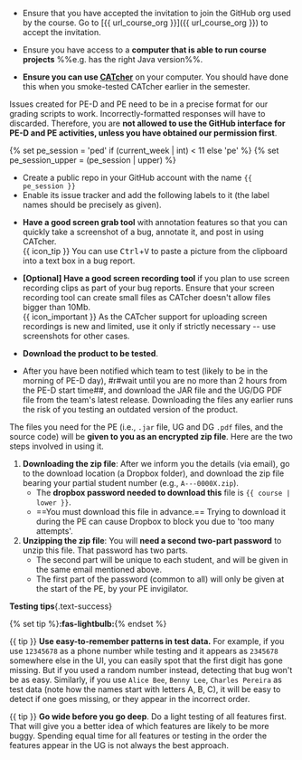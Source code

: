 <div id="testingPreparations">

* Ensure that you have accepted the invitation to join the GitHub org used by the course. Go to [{{ url_course_org }}]({{ url_course_org }}) to accept the invitation.

* Ensure you have access to a **computer that is able to run course projects** %%e.g. has the right Java version%%.

* **Ensure you can use [CATcher](https://catcher-org.github.io/CATcher/)** on your computer. You should have done this when you smoke-tested CATcher earlier in the semester.

<div class="indented-level1">

<panel header="If not using CATcher" minimized>

<div id="not-using-catcher-warning">

<box type="warning">

Issues created for PE-D and PE need to be in a precise format for our grading scripts to work. Incorrectly-formatted responses will have to discarded. Therefore, you are **<span class="text-danger">not allowed to use the GitHub interface for PE-D and PE activities, unless you have obtained  our permission first</span>**.

</box>

</div>

{% set pe_session = 'ped' if (current_week | int) < 11 else 'pe' %}
{% set pe_session_upper = (pe_session | upper) %}

<div id="pe-create-repo">

* Create a public repo in your GitHub account with the name `{{ pe_session }}`
* Enable its issue tracker and add the following labels to it (the label names should be precisely as given).

<include src="appendixE-gitHub.md#bug-severity" />
<include src="tp-pe-fragment.md#type-labels" />
</div>

</panel><p/>
</div>

* **Have a good screen grab tool** with annotation features so that you can quickly take a screenshot of a bug, annotate it, and post in using CATcher.<br>
  {{ icon_tip }} You can use <kbd>Ctrl</kbd>+<kbd>V</kbd> to paste a picture from the clipboard into a text box in a bug report.

* **[Optional] Have a good screen recording tool** if you plan to use screen recording clips as part of your bug reports. Ensure that your screen recording tool can create small files as CATcher doesn't allow files bigger than 10Mb.<br>
  {{ icon_important }} As the CATcher support for uploading screen recordings is new and limited, use it only if strictly necessary -- use screenshots for other cases.

* **<span class="text-danger">Download the product to be tested</span>**.

<tabs active="{{ pe_active_tab }}" add-class="ml-4">
<tab header="PE Dry Run (at **{{ version_penultimate }}**)">

* After you have been notified which team to test (likely to be in the morning of PE-D day), #r#wait until you are no more than 2 hours from the PE-D start time##, and download the JAR file and the UG/DG PDF file from the team's latest release. Downloading the files any earlier runs the risk of you testing an outdated version of the product.

</tab>
<tab header="PE (at **{{ version_final }}**)">

<div id="zip-download-unzip-info" >
<box type="info" header="++Downloading and unzipping JAR/PDF files you will test in the PE++" icon=":fas-download:">

The files you need for the PE (i.e., `.jar` file, UG and DG `.pdf` files, and the source code) will be **given to you as an encrypted zip file**. Here are the two steps involved in using it.

1. **Downloading the zip file**: After we inform you the details (via email), go to the download location (a Dropbox folder), and download the zip file bearing your partial student number (e.g., `A---0000X.zip`).
   * The **dropbox password needed to download this** file is `{{ course | lower }}`.
   * ==You must download this file in advance.== Trying to download it during the PE can cause Dropbox to block you due to 'too many attempts'.
1. **Unzipping the zip file**: You will **need a second two-part password** to unzip this file. That password has two parts.
   * The second part will be unique to each student, and will be given in the same email mentioned above.
   * The first part of the password (common to all) will only be given at the start of the PE, by your PE invigilator.
</box>
</div>

</tab>
</tabs>
<p/>

<div class="indented">

<box>

****Testing tips****{.text-success}

{% set tip %}<span class="text-success">**:fas-lightbulb:**</span>{% endset %}

{{ tip }} **Use easy-to-remember patterns in test data.** For example, if you use `12345678` as a phone number while testing and it appears as `2345678` somewhere else in the UI, you can easily spot that the first digit has gone missing. But if you used a random number instead, detecting that bug won't be as easy. Similarly, if you use `Alice Bee`, `Benny Lee`, `Charles Pereira` as test data (note how the names start with letters A, B, C), it will be easy to detect if one goes missing, or they appear in the incorrect order.

{{ tip }} **Go wide before you go deep**. Do a light testing of all features first. That will give you a better idea of which features are likely to be more buggy. Spending equal time for all features or testing in the order the features appear in the UG is not always the best approach.

</box>
</div>
<p/>
<!--
* **Charge your computer** before coming to the session. The testing venue might not have enough charging points.
-->
</div>
